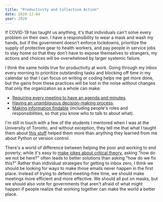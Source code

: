 ```yaml
---
title: "Productivity and Collective Action"
date: 2020-12-04
year: 2020
---
```


If COVID-19 has taught us anything,
it's that individuals can't solve every problem on their own.
I have a responsibility to wear a mask and wash my hands,
but if the government doesn't enforce lockdowns,
prioritize the supply of protective gear to health workers,
and pay people in service jobs to stay home so that they don't have to expose themselves to strangers,
my actions and choices will be overwhelmed by larger systemic failure.

I think the same holds true for productivity at work.
Going through my inbox every morning to prioritize outstanding tasks
and blocking off time in my calendar so that I can focus on writing or coding
helps me get more done,
but the gains from these practices will be lost in the noise
without changes that only the organization as a whole can make:

-   [Requiring every meeting to have an agenda and minutes]({{site.baseurl}}/2018/05/11/meetings.html).
-   [Having an unambiguous decision-making process]({{site.baseurl}}/2019/06/13/marthas-rules.html).
-   [Making information findable](https://github.com/gvwilson/10-findable/)
    (including people's roles and responsibilities, so that you know who to talk to about what).

I'm still in touch with a few of the students I mentored when I was at the University of Toronto,
and without exception,
they tell me that what I taught them about [this stuff]({{site.baseurl}}/2020/11/20/management-skills.html)
helped them more than anything they learned from me about Python or version control.

There's a world of difference between helping the poor and working to end poverty;
while it's easy to [make jokes about critical theory](https://twitter.com/jane_gatsby/status/1327687266202955777),
asking "how do we not be here?" often leads to better solutions than asking "how do we fix this?"
Rather than individual strategies for getting to inbox zero,
I think we should be looking for ways to make those emails never happen in the first place.
Instead of trying to defend meeting-free time,
we should make meetings more efficient and more effective.
We should all put on masks,
but we should also vote for governments that aren't afraid of what might happen
if people realize that working together can make the world a better place.
